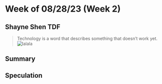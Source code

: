 # Week of 08/28/23 (Week 2)

## Shayne Shen TDF

> Technology is a word that describes something that doesn’t work yet.
![lalala](20230822_MDesOrientation_AVL_0403.jpg)

## Summary

## Speculation

